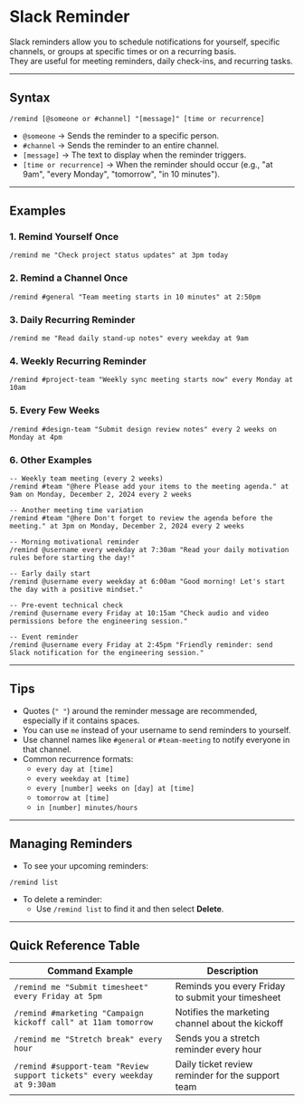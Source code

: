 # Slack Reminder

Slack reminders allow you to schedule notifications for yourself, specific channels, or groups at specific times or on a
recurring basis.  
They are useful for meeting reminders, daily check-ins, and recurring tasks.

---

## Syntax

```
/remind [@someone or #channel] "[message]" [time or recurrence]
```

- `@someone` → Sends the reminder to a specific person.
- `#channel` → Sends the reminder to an entire channel.
- `[message]` → The text to display when the reminder triggers.
- `[time or recurrence]` → When the reminder should occur (e.g., "at 9am", "every Monday", "tomorrow", "in 10 minutes").

---

## Examples

### 1. Remind Yourself Once

```
/remind me "Check project status updates" at 3pm today
```

### 2. Remind a Channel Once

```
/remind #general "Team meeting starts in 10 minutes" at 2:50pm
```

### 3. Daily Recurring Reminder

```
/remind me "Read daily stand-up notes" every weekday at 9am
```

### 4. Weekly Recurring Reminder

```
/remind #project-team "Weekly sync meeting starts now" every Monday at 10am
```

### 5. Every Few Weeks

```
/remind #design-team "Submit design review notes" every 2 weeks on Monday at 4pm
```

### 6. Other Examples

```text
-- Weekly team meeting (every 2 weeks)
/remind #team "@here Please add your items to the meeting agenda." at 9am on Monday, December 2, 2024 every 2 weeks

-- Another meeting time variation
/remind #team "@here Don't forget to review the agenda before the meeting." at 3pm on Monday, December 2, 2024 every 2 weeks

-- Morning motivational reminder
/remind @username every weekday at 7:30am "Read your daily motivation rules before starting the day!"

-- Early daily start
/remind @username every weekday at 6:00am "Good morning! Let's start the day with a positive mindset."

-- Pre-event technical check
/remind @username every Friday at 10:15am "Check audio and video permissions before the engineering session."

-- Event reminder
/remind @username every Friday at 2:45pm "Friendly reminder: send Slack notification for the engineering session."
```

---

## Tips

- Quotes (`" "`) around the reminder message are recommended, especially if it contains spaces.
- You can use `me` instead of your username to send reminders to yourself.
- Use channel names like `#general` or `#team-meeting` to notify everyone in that channel.
- Common recurrence formats:
    - `every day at [time]`
    - `every weekday at [time]`
    - `every [number] weeks on [day] at [time]`
    - `tomorrow at [time]`
    - `in [number] minutes/hours`

---

## Managing Reminders

- To see your upcoming reminders:

```
/remind list
```

- To delete a reminder:
    - Use `/remind list` to find it and then select **Delete**.

---

## Quick Reference Table

| Command Example                                                          | Description                                       |
|--------------------------------------------------------------------------|---------------------------------------------------|
| `/remind me "Submit timesheet" every Friday at 5pm`                      | Reminds you every Friday to submit your timesheet |
| `/remind #marketing "Campaign kickoff call" at 11am tomorrow`            | Notifies the marketing channel about the kickoff  |
| `/remind me "Stretch break" every hour`                                  | Sends you a stretch reminder every hour           |
| `/remind #support-team "Review support tickets" every weekday at 9:30am` | Daily ticket review reminder for the support team |

